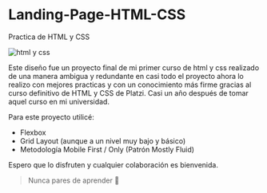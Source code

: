 # Landing-Page-HTML-CSS

Practica de HTML y CSS

![html y css](https://programadoresbrasil.com.br/wp-content/uploads/2020/02/Introduction-to-HTML-and-CSS-for-Beginners-Hafiza-Rabbia-Shafiq.jpg "html y css")

Este diseño fue un proyecto final de mi primer curso de html y css realizado de una manera ambigua y redundante en casi todo el proyecto ahora lo realizo con mejores practicas y con un conocimiento más firme gracias al curso definitivo de HTML y CSS de Platzi. Casi un año después de tomar aquel curso en mi universidad.

Para este proyecto utilicé:
- Flexbox
- Grid Layout (aunque a un nivel muy bajo y básico)
- Metodología Mobile First / Only (Patrón Mostly Fluid)

Espero que lo disfruten y cualquier colaboración es bienvenida.

> Nunca pares de aprender 💚

